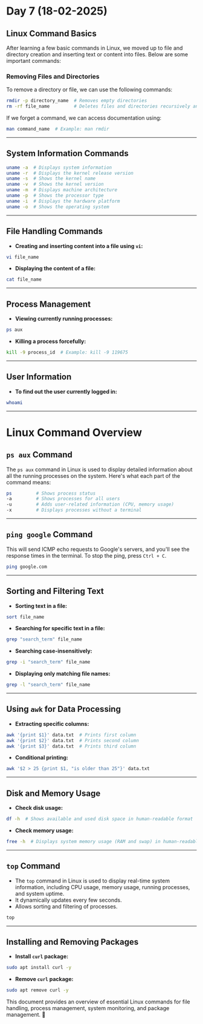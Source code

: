 # Day 7 (18-02-2025)

## Linux Command Basics

After learning a few basic commands in Linux, we moved up to file and directory creation and inserting text or content into files. Below are some important commands:

### Removing Files and Directories

To remove a directory or file, we can use the following commands:
```sh
rmdir -p directory_name  # Removes empty directories
rm -rf file_name         # Deletes files and directories recursively and forcefully
```

If we forget a command, we can access documentation using:
```sh
man command_name  # Example: man rmdir
```

---

## System Information Commands
```sh
uname -a  # Displays system information
uname -r  # Displays the kernel release version
uname -s  # Shows the kernel name
uname -v  # Shows the kernel version
uname -m  # Displays machine architecture
uname -p  # Shows the processor type
uname -i  # Displays the hardware platform
uname -o  # Shows the operating system
```

---

## File Handling Commands

- **Creating and inserting content into a file using `vi`:**
```sh
vi file_name
```

- **Displaying the content of a file:**
```sh
cat file_name
```

---

## Process Management

- **Viewing currently running processes:**
```sh
ps aux
```

- **Killing a process forcefully:**
```sh
kill -9 process_id  # Example: kill -9 119675
```

---

## User Information

- **To find out the user currently logged in:**
```sh
whoami
```

---

# Linux Command Overview

## `ps aux` Command

The `ps aux` command in Linux is used to display detailed information about all the running processes on the system. Here's what each part of the command means:
```sh
ps         # Shows process status
-a         # Shows processes for all users
-u         # Adds user-related information (CPU, memory usage)
-x         # Displays processes without a terminal
```

---

## `ping google` Command

This will send ICMP echo requests to Google's servers, and you'll see the response times in the terminal. To stop the ping, press `Ctrl + C`.
```sh
ping google.com
```

---

## Sorting and Filtering Text

- **Sorting text in a file:**
```sh
sort file_name
```

- **Searching for specific text in a file:**
```sh
grep "search_term" file_name
```

- **Searching case-insensitively:**
```sh
grep -i "search_term" file_name
```

- **Displaying only matching file names:**
```sh
grep -l "search_term" file_name
```

---

## Using `awk` for Data Processing

- **Extracting specific columns:**
```sh
awk '{print $1}' data.txt  # Prints first column
awk '{print $2}' data.txt  # Prints second column
awk '{print $3}' data.txt  # Prints third column
```

- **Conditional printing:**
```sh
awk '$2 > 25 {print $1, "is older than 25"}' data.txt
```

---

## Disk and Memory Usage

- **Check disk usage:**
```sh
df -h  # Shows available and used disk space in human-readable format
```

- **Check memory usage:**
```sh
free -h  # Displays system memory usage (RAM and swap) in human-readable format
```

---

## `top` Command

- The `top` command in Linux is used to display real-time system information, including CPU usage, memory usage, running processes, and system uptime.
- It dynamically updates every few seconds.
- Allows sorting and filtering of processes.
```sh
top
```

---

## Installing and Removing Packages

- **Install `curl` package:**
```sh
sudo apt install curl -y
```
- **Remove `curl` package:**
```sh
sudo apt remove curl -y
```

This document provides an overview of essential Linux commands for file handling, process management, system monitoring, and package management. 🚀

